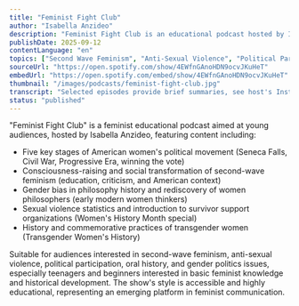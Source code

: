 ```yaml
---
title: "Feminist Fight Club"
author: "Isabella Anzideo"
description: "Feminist Fight Club is an educational podcast hosted by Isabella Anzideo, introducing feminist history and contemporary issues in an accessible way. The show's content covers American women's political history, second-wave feminism, gender bias in philosophy, sexual violence statistics and survivor support, and transgender women's history. With a friendly style aimed at Gen Z, it's suitable for feminist beginners and teenage audiences. Spotify rating of 5.0 (1 review), representing an emerging voice among educational feminist podcasts."
publishDate: 2025-09-12
contentLanguage: "en"
topics: ["Second Wave Feminism", "Anti-Sexual Violence", "Political Participation", "Oral History", "Gender Politics"]
sourceUrl: "https://open.spotify.com/show/4EWfnGAnoHDN9ocvJKuHeT"
embedUrl: "https://open.spotify.com/embed/show/4EWfnGAnoHDN9ocvJKuHeT"
thumbnail: "/images/podcasts/feminist-fight-club.jpg"
transcript: "Selected episodes provide brief summaries, see host's Instagram @bellaanzideo_"
status: "published"
---
```


"Feminist Fight Club" is a feminist educational podcast aimed at young audiences, hosted by Isabella Anzideo, featuring content including:

- Five key stages of American women's political movement (Seneca Falls, Civil War, Progressive Era, winning the vote)
- Consciousness-raising and social transformation of second-wave feminism (education, criticism, and American context)
- Gender bias in philosophy history and rediscovery of women philosophers (early modern women thinkers)
- Sexual violence statistics and introduction to survivor support organizations (Women's History Month special)
- History and commemorative practices of transgender women (Transgender Women's History)

Suitable for audiences interested in second-wave feminism, anti-sexual violence, political participation, oral history, and gender politics issues, especially teenagers and beginners interested in basic feminist knowledge and historical development. The show's style is accessible and highly educational, representing an emerging platform in feminist communication.